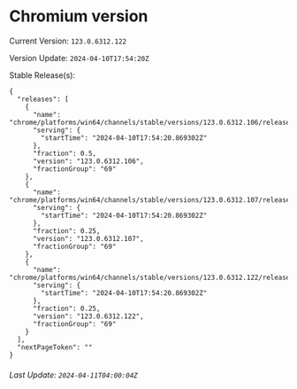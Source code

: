 # Chromium version

Current Version: `123.0.6312.122`

Version Update: `2024-04-10T17:54:20Z`

Stable Release(s):
```
{
  "releases": [
    {
      "name": "chrome/platforms/win64/channels/stable/versions/123.0.6312.106/releases/1712771660",
      "serving": {
        "startTime": "2024-04-10T17:54:20.869302Z"
      },
      "fraction": 0.5,
      "version": "123.0.6312.106",
      "fractionGroup": "69"
    },
    {
      "name": "chrome/platforms/win64/channels/stable/versions/123.0.6312.107/releases/1712771660",
      "serving": {
        "startTime": "2024-04-10T17:54:20.869302Z"
      },
      "fraction": 0.25,
      "version": "123.0.6312.107",
      "fractionGroup": "69"
    },
    {
      "name": "chrome/platforms/win64/channels/stable/versions/123.0.6312.122/releases/1712771660",
      "serving": {
        "startTime": "2024-04-10T17:54:20.869302Z"
      },
      "fraction": 0.25,
      "version": "123.0.6312.122",
      "fractionGroup": "69"
    }
  ],
  "nextPageToken": ""
}
```

###### Last Update: `2024-04-11T04:00:04Z`
        
